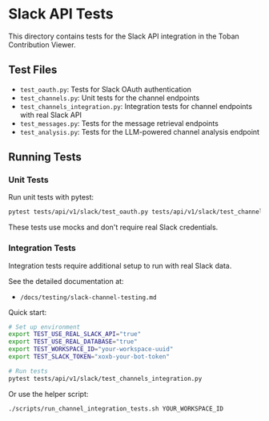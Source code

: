 # Slack API Tests

This directory contains tests for the Slack API integration in the Toban Contribution Viewer.

## Test Files

- `test_oauth.py`: Tests for Slack OAuth authentication
- `test_channels.py`: Unit tests for the channel endpoints
- `test_channels_integration.py`: Integration tests for channel endpoints with real Slack API
- `test_messages.py`: Tests for the message retrieval endpoints
- `test_analysis.py`: Tests for the LLM-powered channel analysis endpoint

## Running Tests

### Unit Tests

Run unit tests with pytest:

```bash
pytest tests/api/v1/slack/test_oauth.py tests/api/v1/slack/test_channels.py tests/api/v1/slack/test_messages.py tests/api/v1/slack/test_analysis.py
```

These tests use mocks and don't require real Slack credentials.

### Integration Tests

Integration tests require additional setup to run with real Slack data.

See the detailed documentation at:
- `/docs/testing/slack-channel-testing.md`

Quick start:
```bash
# Set up environment
export TEST_USE_REAL_SLACK_API="true"
export TEST_USE_REAL_DATABASE="true"
export TEST_WORKSPACE_ID="your-workspace-uuid"
export TEST_SLACK_TOKEN="xoxb-your-bot-token"

# Run tests
pytest tests/api/v1/slack/test_channels_integration.py
```

Or use the helper script:
```bash
./scripts/run_channel_integration_tests.sh YOUR_WORKSPACE_ID
```
